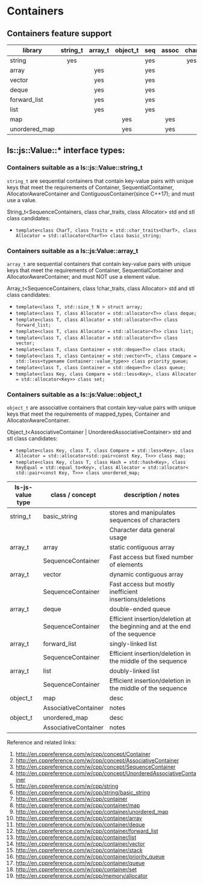 
# Containers

## Containers feature support

| library      | string_t | array_t | object_t | seq | assoc | char | comp | multi |
| ------------ | :------: | :-----: | :------: | :-: | :---: | :--: | :--: | :---: |
| string       | yes      |         |          | yes |       | yes  | yes  |       |
| array        |          | yes     |          | yes |       |      | yes  |       |
| vector       |          | yes     |          | yes |       |      | yes  |       |
| deque        |          | yes     |          | yes |       |      | yes  |       |
| forward_list |          | yes     |          | yes |       |      | yes  |       |
| list         |          | yes     |          | yes |       |      | yes  |       |
| map          |          |         | yes      |     | yes   |      | yes  |       |
| unordered_map|          |         | yes      |     | yes   |      | yes  |       |



## ls::js::Value::* interface types:

### Containers suitable as a ls::js::Value::string_t

`string_t` are sequential containers that contain key-value pairs with unique keys that meet the requirements of  Container, SequentialContainer, AllocatorAwareContainer and ContiguousContainer(since C++17); and must use a <charT> value.

String_t&lt;SequenceContainers, class char_traits, class Allocator&gt; std and stl class candidates:

+ `template<class CharT, class Traits = std::char_traits<CharT>, class Allocator = std::allocator<CharT>> class basic_string;`

### Containers suitable as a ls::js:Value::array_t

`array_t` are sequential containers that contain key-value pairs with unique keys that meet the requirements of Container, SequentialContainer and AllocatorAwareContainer; and must NOT use a <charT> element value.

Array_t&lt;SequenceContainers, class !char_traits, class Allocator&gt; std and stl class candidates:

+ `template<class T, std::size_t N > struct array;`
+ `template<class T, class Allocator = std::allocator<T>> class deque;`
+ `template<class T, class Allocator = std::allocator<T>> class forward_list;`
+ `template<class T, class Allocator = std::allocator<T>> class list;`
+ `template<class T, class Allocator = std::allocator<T>> class vector;`
+ `template<class T, class Container = std::deque<T>> class stack;`
+ `template<class T, class Container = std::vector<T>, class Compare = std::less<typename Container::value_type>> class priority_queue;`
+ `template<class T, class Container = std::deque<T>> class queue;`
+ `template<class Key, class Compare = std::less<Key>, class Allocator = std::allocator<Key>> class set;`

### Containers suitable as a ls::js:Value::object_t

`object_t` are associative containers that contain key-value pairs with unique keys that meet the requirements of mapped_types, Container and AllocatorAwareContainer.

Object_t&lt;AssociativeContainer | UnorderedAssociativeContainer&gt; std and stl class candidates:

+ `template<class Key, class T, class Compare = std::less<Key>, class Allocator = std::allocator<std::pair<const Key, T>>> class map;`
+ `template<class Key, class T, class Hash = std::hash<Key>, class KeyEqual = std::equal_to<Key>, class Allocator = std::allocator< std::pair<const Key, T>>> class unordered_map;`


| ls-js-value type | class / concept    | description / notes            |
| ---------------- | ------------ | --------------- |
| string_t | basic_string | stores and manipulates sequences of characters |
|              |  | Character data general usage |
| array_t | array | static contiguous array |
|              | SequenceContainer | Fast access but fixed number of elements |
| array_t | vector | dynamic contiguous array |
|              | SequenceContainer | Fast access but mostly inefficient insertions/deletions |
| array_t | deque | double-ended queue |
|              | SequenceContainer | Efficient insertion/deletion at the beginning and at the end of the sequence |
| array_t | forward_list | singly-linked list |
|              | SequenceContainer | Efficient insertion/deletion in the middle of the sequence |
| array_t | list | doubly-linked list |
|              | SequenceContainer |  Efficient insertion/deletion in the middle of the sequence |
| object_t | map | desc |
|              | AssociativeContainer  | notes |
| object_t | unordered_map | desc |
|              | AssociativeContainer  | notes |



Reference and related links:

1. http://en.cppreference.com/w/cpp/concept/Container
2. http://en.cppreference.com/w/cpp/concept/AssociativeContainer
3. http://en.cppreference.com/w/cpp/concept/SequenceContainer
4. http://en.cppreference.com/w/cpp/concept/UnorderedAssociativeContainer
5. http://en.cppreference.com/w/cpp/string
6. http://en.cppreference.com/w/cpp/string/basic_string
7. http://en.cppreference.com/w/cpp/container
8. http://en.cppreference.com/w/cpp/container/map
9. http://en.cppreference.com/w/cpp/container/unordered_map
10. http://en.cppreference.com/w/cpp/container/array
11. http://en.cppreference.com/w/cpp/container/deque
12. http://en.cppreference.com/w/cpp/container/forward_list
13. http://en.cppreference.com/w/cpp/container/list
14. http://en.cppreference.com/w/cpp/container/vector
15. http://en.cppreference.com/w/cpp/container/stack
16. http://en.cppreference.com/w/cpp/container/priority_queue
17. http://en.cppreference.com/w/cpp/container/queue
18. http://en.cppreference.com/w/cpp/container/set
19. http://en.cppreference.com/w/cpp/memory/allocator


